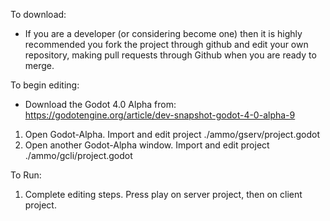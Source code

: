 To download:
* If you are a developer (or considering become one) then it is highly recommended you fork the project through github and edit your own repository, making pull requests through Github when you are ready to merge.

To begin editing:
* Download the Godot 4.0 Alpha from: https://godotengine.org/article/dev-snapshot-godot-4-0-alpha-9
1. Open Godot-Alpha. Import and edit project ./ammo/gserv/project.godot
2. Open another Godot-Alpha window. Import and edit project ./ammo/gcli/project.godot

To Run:
1. Complete editing steps. Press play on server project, then on client project.
